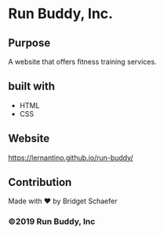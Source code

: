 # Run Buddy, Inc.

## Purpose 
A website that offers fitness training services.

## built with 
* HTML
* CSS

## Website 
https://lernantino.github.io/run-buddy/

## Contribution 
Made with ❤️ by Bridget Schaefer 

### ©️2019 Run Buddy, Inc
